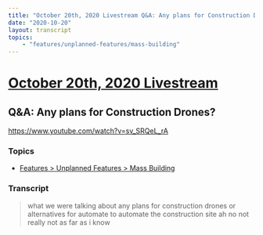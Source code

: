 ```yaml
---
title: "October 20th, 2020 Livestream Q&A: Any plans for Construction Drones?"
date: "2020-10-20"
layout: transcript
topics:
    - "features/unplanned-features/mass-building"
---
```

# [October 20th, 2020 Livestream](../2020-10-20.md)
## Q&A: Any plans for Construction Drones?
https://www.youtube.com/watch?v=sv_SRQeL_rA

### Topics
* [Features > Unplanned Features > Mass Building](../topics/features/unplanned-features/mass-building.md)

### Transcript

> what we were talking about any plans for construction drones or alternatives for automate to automate the construction site ah no not really not as far as i know
